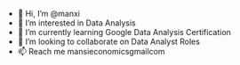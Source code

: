 - 👋 Hi, I’m @manxi
- 👀 I’m interested in Data Analysis
- 🌱 I’m currently learning Google Data Analysis Certification
- 💞️ I’m looking to collaborate on Data Analyst Roles
- 📫 Reach me mansieconomics<at>gmail<dot >com

<!---
manxi/manxi is a ✨ special ✨ repository because its `README.md` (this file) appears on your GitHub profile.
You can click the Preview link to take a look at your changes.
--->
